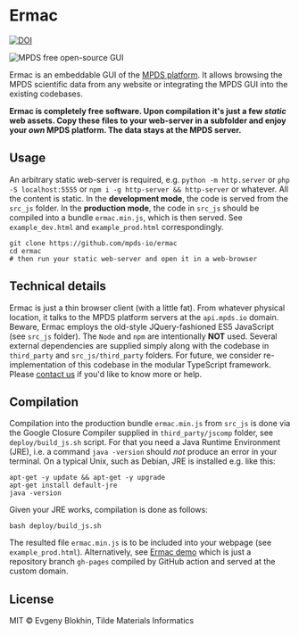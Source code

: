 Ermac
==========

[![DOI](https://zenodo.org/badge/468932582.svg)](https://doi.org/10.5281/zenodo.7693197)

![MPDS free open-source GUI](https://raw.githubusercontent.com/mpds-io/ermac/master/ermac.png "MPDS free open-source GUI")

Ermac is an embeddable GUI of the [MPDS platform](https://mpds.io). It allows browsing the MPDS scientific data from any website or integrating the MPDS GUI into the existing codebases.

**Ermac is completely free software. Upon compilation it's just a few _static_ web assets. Copy these files to your web-server in a subfolder and enjoy your _own_ MPDS platform. The data stays at the MPDS server.**


## Usage

An arbitrary static web-server is required, e.g. `python -m http.server` or `php -S localhost:5555` or `npm i -g http-server && http-server` or whatever. All the content is static. In the **development mode**, the code is served from the `src_js` folder. In the **production mode**, the code in `src_js` should be compiled into a bundle `ermac.min.js`, which is then served. See `example_dev.html` and `example_prod.html` correspondingly.

```
git clone https://github.com/mpds-io/ermac
cd ermac
# then run your static web-server and open it in a web-browser
```


## Technical details

Ermac is just a thin browser client (with a little fat). From whatever physical location, it talks to the MPDS platform servers at the `api.mpds.io` domain. Beware, Ermac employs the old-style JQuery-fashioned ES5 JavaScript (see `src_js` folder). The `Node` and `npm` are intentionally **NOT** used. Several external dependencies are supplied simply along with the codebase in `third_party` and `src_js/third_party` folders. For future, we consider re-implementation of this codebase in the modular TypeScript framework. Please [contact us](mailto:hello@tilde.pro) if you'd like to know more or help.


## Compilation

Compilation into the production bundle `ermac.min.js` from `src_js` is done via the Google Closure Compiler supplied in `third_party/jscomp` folder, see `deploy/build_js.sh` script. For that you need a Java Runtime Environment (JRE), i.e. a command `java -version` should _not_ produce an error in your terminal. On a typical Unix, such as Debian, JRE is installed e.g. like this:

```
apt-get -y update && apt-get -y upgrade
apt-get install default-jre
java -version
```

Given your JRE works, compilation is done as follows:

```
bash deploy/build_js.sh
```

The resulted file `ermac.min.js` is to be included into your webpage (see `example_prod.html`). Alternatively, see [Ermac demo](https://ermac.absolidix.com) which is just a repository branch `gh-pages` compiled by GitHub action and served at the custom domain.


## License

MIT &copy; Evgeny Blokhin, Tilde Materials Informatics
